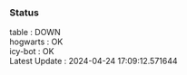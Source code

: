 ### Status


table : DOWN  
hogwarts : OK  
icy-bot : OK  
Latest Update : 2024-04-24 17:09:12.571644
